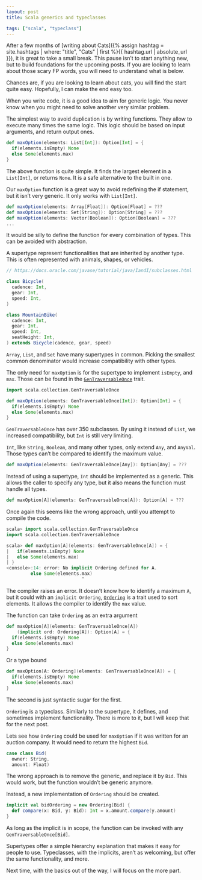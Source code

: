 ```yaml
---
layout: post
title: Scala generics and typeclasses

tags: ["scala", "typeclass"]
---
```


After a few months of [writing about Cats]({% assign hashtag = site.hashtags | where: "title", "Cats" | first %}{{ hashtag.url | absolute_url }}), it is great to take a small break. This pause isn’t to start anything new, but to build foundations for the upcoming posts. If you are looking to learn about those scary FP words, you will need to understand what is below.

Chances are, if you are looking to learn about cats, you will find the start quite easy. Hopefully, I can make the end easy too.

When you write code, it is a good idea to aim for generic logic. You never know when you might need to solve another very similar problem.

The simplest way to avoid duplication is by writing functions. They allow to execute many times the same logic. This logic should be based on input arguments, and return output ones.

```scala
def maxOption(elements: List[Int]): Option[Int] = {
  if(elements.isEmpty) None
  else Some(elements.max)
}
```

The above function is quite simple. It finds the largest element in a `List[Int]`, or returns `None`. It is a safe alternative to the built in one.

Our `maxOption` function is a great way to avoid redefining the if statement, but it isn’t very generic. It only works with `List[Int]`.

```scala
def maxOption(elements: Array[Float]): Option[Float] = ???
def maxOption(elements: Set[String]): Option[String] = ???
def maxOption(elements: Vector[Boolean]): Option[Boolean] = ???
...
```

It would be silly to define the function for every combination of types. This can be avoided with abstraction.

A supertype represent functionalities that are inherited by another type. This is often represented with animals, shapes, or vehicles.

```scala
// https://docs.oracle.com/javase/tutorial/java/IandI/subclasses.html

class Bicycle(
  cadence: Int,
  gear: Int,
  speed: Int,
)

class MountainBike(
  cadence: Int,
  gear: Int,
  speed: Int,
  seatHeight: Int,
) extends Bicycle(cadence, gear, speed)
```

`Array`, `List`, and `Set` have many supertypes in common. Picking the smallest common denominator would increase compatibility with other types.

The only need for `maxOption` is for the supertype to implement `isEmpty`, and `max`. Those can be found in the [`GenTraversableOnce`](https://www.scala-lang.org/api/2.12.6/scala/collection/GenTraversableOnce.html) trait.

```scala
import scala.collection.GenTraversableOnce

def maxOption(elements: GenTraversableOnce[Int]): Option[Int] = {
  if(elements.isEmpty) None
  else Some(elements.max)
}
```

`GenTraversableOnce` has over 350 subclasses. By using it instead of `List`, we increased compatibility, but `Int` is still very limiting.

`Int`, like `String`, `Boolean`, and many other types, only extend `Any`, and `AnyVal`. Those types can’t be compared to identify the maximum value.

```scala
def maxOption(elements: GenTraversableOnce[Any]): Option[Any] = ???
```

Instead of using a supertype, `Int` should be implemented as a generic. This allows the caller to specify any type, but it also means the function must handle all types.

```scala
def maxOption[A](elements: GenTraversableOnce[A]): Option[A] = ???
```

Once again this seems like the wrong approach, until you attempt to compile the code.

```scala
scala> import scala.collection.GenTraversableOnce
import scala.collection.GenTraversableOnce

scala> def maxOption[A](elements: GenTraversableOnce[A]) = {
|   if(elements.isEmpty) None
|   else Some(elements.max)
| }
<console>:14: error: No implicit Ordering defined for A.
         else Some(elements.max)
                            ^
```

The compiler raises an error. It doesn’t know how to identify a maximum `A`, but it could with an `implicit Ordering`, [`Ordering`](https://www.scala-lang.org/api/2.12.x/scala/math/Ordering.html) is a trait used to sort elements. It allows the compiler to identify the `max` value.

The function can take `Ordering` as an extra argument

```scala
def maxOption[A](elements: GenTraversableOnce[A])
    (implicit ord: Ordering[A]): Option[A] = {
  if(elements.isEmpty) None
  else Some(elements.max)
}
```

Or a type bound

```scala
def maxOption[A: Ordering](elements: GenTraversableOnce[A]) = {
  if(elements.isEmpty) None
  else Some(elements.max)
}
```

The second is just syntactic sugar for the first.

`Ordering` is a typeclass. Similarly to the supertype, it defines, and sometimes implement functionality. There is more to it, but I will keep that for the next post.

Lets see how `Ordering` could be used for `maxOption` if it was written for an auction company. It would need to return the highest `Bid`.

```scala
case class Bid(
  owner: String,
  amount: Float)
```

The wrong approach is to remove the generic, and replace it by `Bid`. This would work, but the function wouldn’t be generic anymore.

Instead, a new implementation of `Ordering` should be created.

```scala
implicit val bidOrdering = new Ordering[Bid] {
  def compare(x: Bid, y: Bid): Int = x.amount.compare(y.amount)
}
```

As long as the implicit is in scope, the function can be invoked with any `GenTraversableOnce[Bid]`.

Supertypes offer a simple hierarchy explanation that makes it easy for people to use. Typeclasses, with the implicits, aren’t as welcoming, but offer the same functionality, and more.

Next time, with the basics out of the way, I will focus on the more part.
